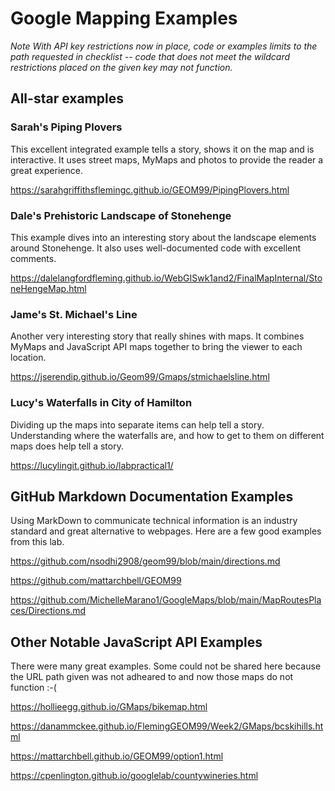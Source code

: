 # Google Mapping Examples

*Note With API key restrictions now in place, code or examples limits to the path requested in checklist -- code that does not meet the wildcard restrictions placed on the given key may not function.*
## All-star examples
### Sarah's Piping Plovers
This excellent integrated example tells a story, shows it on the map and is interactive. It uses street maps, MyMaps and photos to provide the reader a great experience. 

https://sarahgriffithsflemingc.github.io/GEOM99/PipingPlovers.html

### Dale's Prehistoric Landscape of Stonehenge
This example dives into an interesting story about the landscape elements around Stonehenge. It also uses well-documented code with excellent comments. 

https://dalelangfordfleming.github.io/WebGISwk1and2/FinalMapInternal/StoneHengeMap.html

### Jame's St. Michael's Line
Another very interesting story that really shines with maps. It combines MyMaps and JavaScript API maps together to bring the viewer to each location. 

https://jserendip.github.io/Geom99/Gmaps/stmichaelsline.html

### Lucy's Waterfalls in City of Hamilton
Dividing up the maps into separate items can help tell a story. Understanding where the waterfalls are, and how to get to them on different maps does help tell a story. 

https://lucylingit.github.io/labpractical1/


## GitHub Markdown Documentation Examples

Using MarkDown to communicate technical information is an industry standard and great alternative to webpages. Here are a few good examples from this lab. 

https://github.com/nsodhi2908/geom99/blob/main/directions.md

https://github.com/mattarchbell/GEOM99

https://github.com/MichelleMarano1/GoogleMaps/blob/main/MapRoutesPlaces/Directions.md

## Other Notable JavaScript API Examples
There were many great examples. Some could not be shared here because the URL path given was not adheared to and now those maps do not function :-(

https://hollieegg.github.io/GMaps/bikemap.html

https://danammckee.github.io/FlemingGEOM99/Week2/GMaps/bcskihills.html

https://mattarchbell.github.io/GEOM99/option1.html

https://cpenlington.github.io/googlelab/countywineries.html

